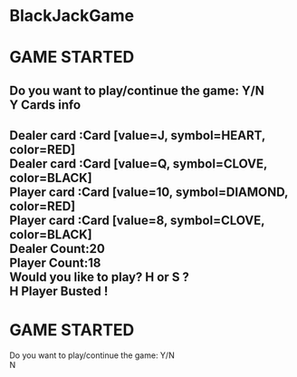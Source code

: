 # BlackJackGame

GAME STARTED  
==============
Do you want to play/continue the game: Y/N  
Y
Cards info   
---------------
Dealer card :Card [value=J, symbol=HEART, color=RED]  
Dealer card :Card [value=Q, symbol=CLOVE, color=BLACK]  
Player card :Card [value=10, symbol=DIAMOND, color=RED]  
Player card :Card [value=8, symbol=CLOVE, color=BLACK]  
Dealer Count:20  
Player Count:18  
Would you like to play?  H or S ?  
H
Player Busted !
---------------
GAME STARTED  
==============
Do you want to play/continue the game: Y/N  
N

